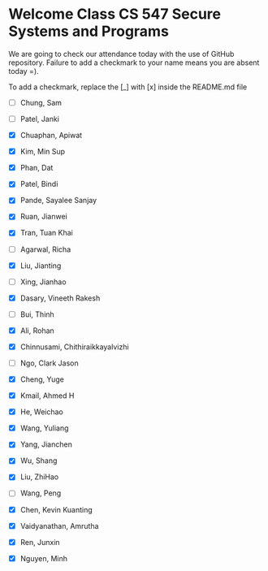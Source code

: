 # Welcome Class CS 547 Secure Systems and Programs

We are going to check our attendance today with the use of GitHub repository.
Failure to add a checkmark to your name means you are absent today =).

To add a checkmark, replace the [_] with [x] inside the README.md file

- [ ] Chung, Sam

- [ ] Patel, Janki
- [x] Chuaphan, Apiwat
- [x] Kim, Min Sup
- [x] Phan, Dat
- [X] Patel, Bindi
- [x] Pande, Sayalee Sanjay
- [x] Ruan, Jianwei
- [x] Tran, Tuan Khai
- [ ] Agarwal, Richa
- [x] Liu, Jianting
- [ ] Xing, Jianhao
- [x] Dasary, Vineeth Rakesh
- [ ] Bui, Thinh
- [x] Ali, Rohan
- [x] Chinnusami, Chithiraikkayalvizhi
- [ ] Ngo, Clark Jason
- [x] Cheng, Yuge
- [x] Kmail, Ahmed H
- [x] He, Weichao
- [x] Wang, Yuliang
- [x] Yang, Jianchen
- [x] Wu, Shang
- [x] Liu, ZhiHao
- [ ] Wang, Peng
- [x] Chen, Kevin Kuanting
- [x] Vaidyanathan, Amrutha
- [x] Ren, Junxin
- [X] Nguyen, Minh
